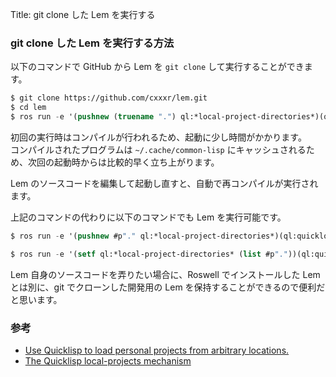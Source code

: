 Title: git clone した Lem を実行する

### git clone した Lem を実行する方法

以下のコマンドで GitHub から Lem を `git clone` して実行することができます。

````lisp
$ git clone https://github.com/cxxxr/lem.git
$ cd lem
$ ros run -e '(pushnew (truename ".") ql:*local-project-directories*)(ql:register-local-projects)(ql:quickload :lem-ncurses)(lem:lem)(quit)'
```` 

初回の実行時はコンパイルが行われるため、起動に少し時間がかかります。  
コンパイルされたプログラムは `~/.cache/common-lisp` にキャッシュされるため、次回の起動時からは比較的早く立ち上がります。

Lem のソースコードを編集して起動し直すと、自動で再コンパイルが実行されます。

上記のコマンドの代わりに以下のコマンドでも Lem を実行可能です。

````lisp
$ ros run -e '(pushnew #p"." ql:*local-project-directories*)(ql:quickload :lem-ncurses)(lem:lem)(quit)'
````

````lisp
$ ros run -e '(setf ql:*local-project-directories* (list #p"."))(ql:quickload :lem-ncurses)(lem:lem)(quit)'
````

Lem 自身のソースコードを弄りたい場合に、Roswell でインストールした Lem とは別に、git でクローンした開発用の Lem を保持することができるので便利だと思います。

### 参考

- [Use Quicklisp to load personal projects from arbitrary locations.](https://www.darkchestnut.com/2016/quicklisp-load-personal-projects-from-arbitrary-locations/)
- [The Quicklisp local-projects mechanism](http://blog.quicklisp.org/2018/01/the-quicklisp-local-projects-mechanism.html)
